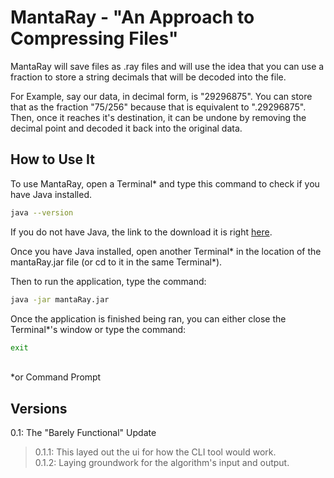 # MantaRay - "An Approach to Compressing Files"

MantaRay will save files as .ray files and will use the idea that you can use a fraction to store a string decimals that will be decoded into the file.

For Example, say our data, in decimal form, is "29296875". You can store that as the fraction "75/256" because that is equivalent to ".29296875". Then, once it reaches it's destination, it can be undone by removing the decimal point and decoded it back into the original data.

## How to Use It

To use MantaRay, open a Terminal* and type this command to check if you have Java installed.
```bash
java --version
```
If you do not have Java, the link to the download it is right [here](https://www.java.com/en/download/).

Once you have Java installed, open another Terminal* in the location of the mantaRay.jar file (or cd to it in the same Terminal*). 

Then to run the application, type the command:
```bash
java -jar mantaRay.jar
```
Once the application is finished being ran, you can either close the Terminal*'s window or type the command:
```bash
exit
```
<br>*or Command Prompt

## Versions
0.1: The "Barely Functional" Update 
>0.1.1: This layed out the ui for how the CLI tool would work.<br>
>0.1.2: Laying groundwork for the algorithm's input and output. 